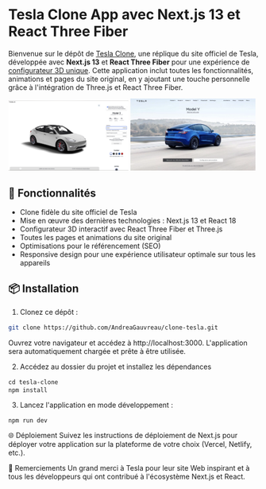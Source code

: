 # Tesla Clone App avec Next.js 13 et React Three Fiber

Bienvenue sur le dépôt de [Tesla Clone](https://clone-tesla-delta.vercel.app/),
une réplique du site officiel de Tesla, développée avec **Next.js 13** et
**React Three Fiber** pour une expérience de
[configurateur 3D unique](https://clone-tesla-delta.vercel.app/configurateur).
Cette application inclut toutes les fonctionnalités, animations et pages du site
original, en y ajoutant une touche personnelle grâce à l'intégration de Three.js
et React Three Fiber.

<div>
  <div>  <img src="./public/images/configurateur.jpg" alt="Capture d'écran de l'application Tesla Clone" width="48%" />  <img src="./public/images/configurateur/scheenshot-app-tesla.png" alt="Capture d'écran de l'application Tesla Clone" width="50%" /></div>

</div>

## 🚀 Fonctionnalités

- Clone fidèle du site officiel de Tesla
- Mise en œuvre des dernières technologies : Next.js 13 et React 18
- Configurateur 3D interactif avec React Three Fiber et Three.js
- Toutes les pages et animations du site original
- Optimisations pour le référencement (SEO)
- Responsive design pour une expérience utilisateur optimale sur tous les
  appareils

## 📦 Installation

1. Clonez ce dépôt :

```bash
git clone https://github.com/AndreaGauvreau/clone-tesla.git
```

Ouvrez votre navigateur et accédez à http://localhost:3000. L'application sera
automatiquement chargée et prête à être utilisée.

2. Accédez au dossier du projet et installez les dépendances

```
cd tesla-clone
npm install
```

3. Lancez l'application en mode développement :

```
npm run dev
```

🌐 Déploiement Suivez les instructions de déploiement de Next.js pour déployer
votre application sur la plateforme de votre choix (Vercel, Netlify, etc.).

🙌 Remerciements Un grand merci à Tesla pour leur site Web inspirant et à tous
les développeurs qui ont contribué à l'écosystème Next.js et React.
